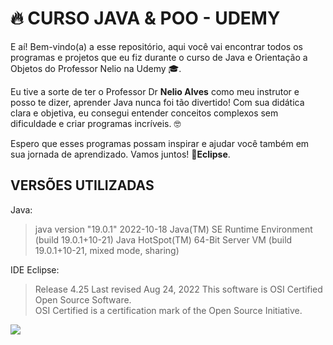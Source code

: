 

# 🔥 CURSO JAVA & POO - UDEMY

E aí! Bem-vindo(a) a esse repositório, aqui você vai encontrar todos os programas e projetos que eu fiz durante o curso de Java e Orientação a Objetos do Professor Nelio na Udemy 🎓.

Eu tive a sorte de ter o Professor Dr **Nelio Alves** como meu instrutor e posso te dizer, aprender Java nunca foi tão divertido! Com sua didática clara e objetiva, eu consegui entender conceitos complexos sem dificuldade e criar programas incríveis. 🤓

Espero que esses programas possam inspirar e ajudar você também em sua jornada de aprendizado. Vamos juntos! 🚀**Eclipse**. 
## VERSÕES UTILIZADAS

Java:
>java version "19.0.1" 2022-10-18
Java(TM) SE Runtime Environment (build 19.0.1+10-21)
Java HotSpot(TM) 64-Bit Server VM (build 19.0.1+10-21, mixed mode, sharing)

IDE Eclipse:
>Release 4.25
Last revised Aug 24, 2022
This software is OSI Certified Open Source Software.  
OSI Certified is a certification mark of the Open Source Initiative.


![](https://media4.giphy.com/media/ZVik7pBtu9dNS/giphy.gif?cid=ecf05e47fbrc5g58dxb1jus5end1i0smqttsjdl0t8odz2hs&rid=giphy.gif&ct=g)

